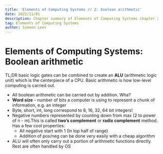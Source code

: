 ```yaml
---
title: 'Elements of Computing Systems // 2: boolean arithmetic'
date: 2022/11/01
description: Chapter summary of Elements of Computing Systems chapter 2 - boolean arithmetic.
tag: Elements of Computing Systems
author: Simeon Lees
---
```


# Elements of Computing Systems: Boolean arithmetic

TL;DR basic logic gates can be combined to create an **ALU** (arithmetic logic unit) which is the centerpiece of a CPU. Basic arithmetic is how low-level computing is carried out.

- All boolean arithmetic can be carried out by addition. Wha?
- **Word size** - number of bits a computer is using to represent a chunk of information, e.g. an integer
- Byte, short, int, long correspond to 8, 16, 32, 64 bit integers!
- Negative numbers represented by counting down from max (2 to power of n - m).This is called **two’s complement** or **radix complement** method. Has a few cool properties:
  - All negative start with 1 (In top half of range)
  - Addition of pos/neg can be done very easily with a cheap algorithm
- ALU will often only carry out a portion of arithmetic functions directly. Rest are often handled by OS
